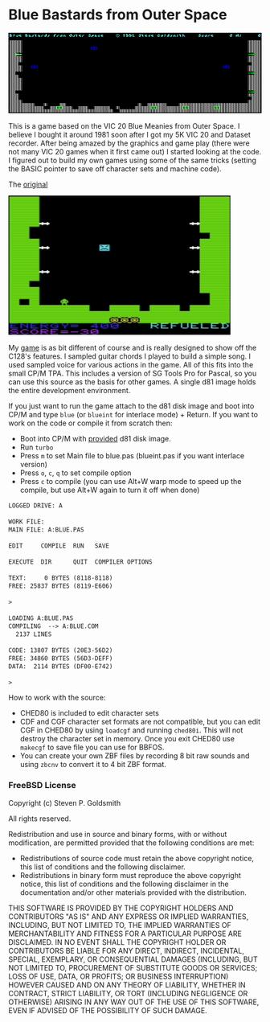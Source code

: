 # Blue Bastards from Outer Space                                                 

![Blue Bastards from Outer Space](images/bbfos.png)

This is a game based on the VIC 20 Blue Meanies from Outer Space. I believe I bought it around 1981 soon after I got my 5K VIC 20 and Dataset recorder. After being amazed by the graphics and game play (there were not many VIC 20 games when it first came out) I started looking at the code. I figured out to build my own games using some of the same tricks (setting the BASIC pointer to save off character sets and machine code).

The [original](https://github.com/sgjava/garage/raw/master/commodore/cpm/bbfos/bmfos.prg.zip)

![Blue Meanies from Outer Space](images/bmfos.png)

My [game](https://github.com/sgjava/garage/raw/master/commodore/cpm/bbfos/bbfos.d81.zip) is as bit different of course and is really designed to show off the C128's features. I sampled guitar chords I played to build a simple song. I used sampled voice for various actions in the game. All of this fits into the small CP/M TPA. This includes a version of SG Tools Pro for Pascal, so you can use this source as the basis for other games. A single d81 image holds the entire development environment.

If you just want to run the game attach to the d81 disk image and boot into CP/M and type `blue` (or `blueint` for interlace mode) + Return. If you want to work on the code or compile it from scratch then:
* Boot into CP/M with [provided](https://github.com/sgjava/garage/raw/master/commodore/cpm/bbfos/bbfos.d81.zip) d81 disk image.
* Run `turbo`
* Press `m` to set Main file to blue.pas (blueint.pas if you want interlace version)
* Press `o`, `c`, `q` to set compile option
* Press `c` to compile (you can use Alt+W warp mode to speed up the compile, but use Alt+W again to turn it off when done)
```
LOGGED DRIVE: A

WORK FILE:
MAIN FILE: A:BLUE.PAS

EDIT     COMPILE  RUN   SAVE

EXECUTE  DIR      QUIT  COMPILER OPTIONS

TEXT:     0 BYTES (8118-8118)
FREE: 25837 BYTES (8119-E606)

>

LOADING A:BLUE.PAS
COMPILING  --> A:BLUE.COM
  2137 LINES

CODE: 13807 BYTES (20E3-56D2)
FREE: 34860 BYTES (56D3-DEFF)
DATA:  2114 BYTES (DF00-E742)

>
```

How to work with the source:
* CHED80 is included to edit character sets
* CDF and CGF character set formats are not compatible, but you can edit CGF in CHED80 by using `loadcgf` and running `ched80i`. This will not destroy the character set in memory. Once you exit CHED80 use `makecgf` to save file you can use for BBFOS.
* You can create your own ZBF files by recording 8 bit raw sounds and using `zbcnv` to convert it to 4 bit ZBF format.

### FreeBSD License
Copyright (c) Steven P. Goldsmith

All rights reserved.

Redistribution and use in source and binary forms, with or without modification, are permitted provided that the following conditions are met:
* Redistributions of source code must retain the above copyright notice, this list of conditions and the following disclaimer.
* Redistributions in binary form must reproduce the above copyright notice, this list of conditions and the following disclaimer in the documentation and/or other materials provided with the distribution.

THIS SOFTWARE IS PROVIDED BY THE COPYRIGHT HOLDERS AND CONTRIBUTORS "AS IS" AND ANY EXPRESS OR IMPLIED WARRANTIES, INCLUDING, BUT NOT LIMITED TO, THE IMPLIED WARRANTIES OF MERCHANTABILITY AND FITNESS FOR A PARTICULAR PURPOSE ARE DISCLAIMED. IN NO EVENT SHALL THE COPYRIGHT HOLDER OR CONTRIBUTORS BE LIABLE FOR ANY DIRECT, INDIRECT, INCIDENTAL, SPECIAL, EXEMPLARY, OR CONSEQUENTIAL DAMAGES (INCLUDING, BUT NOT LIMITED TO, PROCUREMENT OF SUBSTITUTE GOODS OR SERVICES; LOSS OF USE, DATA, OR PROFITS; OR BUSINESS INTERRUPTION) HOWEVER CAUSED AND ON ANY THEORY OF LIABILITY, WHETHER IN CONTRACT, STRICT LIABILITY, OR TORT (INCLUDING NEGLIGENCE OR OTHERWISE) ARISING IN ANY WAY OUT OF THE USE OF THIS SOFTWARE, EVEN IF ADVISED OF THE POSSIBILITY OF SUCH DAMAGE.

                                                                        